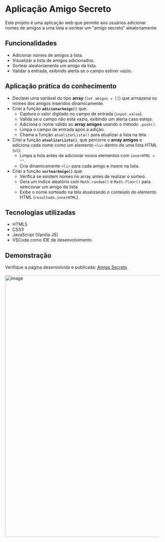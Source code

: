 # Aplicação Amigo Secreto

Este projeto é uma aplicação web que permite aos usuários adicionar nomes de amigos a uma lista e sortear um "amigo secreto" aleatoriamente.

## Funcionalidades

- Adicionar nomes de amigos à lista.
- Visualizar a lista de amigos adicionados.
- Sortear aleatoriamente um amigo da lista.
- Validar a entrada, exibindo alerta se o campo estiver vazio.

## Aplicação prática do conhecimento

- Declarei uma variável do tipo **array** (`let amigos = []`) que armazena os nomes dos amigos inseridos dinamicamente.
- Criei a função **`adicionarAmigo()`** que:
  - Captura o valor digitado no campo de entrada (`input.value`).
  - Valida se o campo não está vazio, exibindo um alerta caso esteja.
  - Adiciona o nome válido ao **array amigos** usando o método `.push()`.
  - Limpa o campo de entrada após a adição.
  - Chama a função `atualizarLista()` para atualizar a lista na tela.
- Criei a função **`atualizarLista()`**, que percorre o **array amigos** e adiciona cada nome como um elemento `<li>` dentro de uma lista HTML (`ul`):
  - Limpa a lista antes de adicionar novos elementos com `innerHTML = ""`.
  - Cria dinamicamente `<li>` para cada amigo e insere na lista.
- Criei a função **`sortearAmigo()`** que:
  - Verifica se existem nomes no array antes de realizar o sorteio.
  - Gera um índice aleatório com `Math.random()` e `Math.floor()` para selecionar um amigo da lista.
  - Exibe o nome sorteado na tela atualizando o conteúdo do elemento HTML (`resultado.innerHTML`).

## Tecnologias utilizadas

- HTML5
- CSS3
- JavaScript (Vanilla JS)
- VSCode como IDE de desenvolvimento

## Demonstração

Verifique a página desenvolvida e publicada: [Amigo Secreto](https://jvbcarv.github.io/Challenge_Jogo_Amigo_Secreto_Alura/)<br><br>
<img width="862" height="854" alt="image" src="https://github.com/user-attachments/assets/797926c1-435c-4d22-b95f-b8076d046153" />

